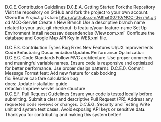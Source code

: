 D.C.E. Contribution Guidelines
D.C.E.A. Getting Started
Fork the Repository
Visit the repository on GitHub and fork the project to your own account.
Clone the Project
git clone https://github.com/Althaf00710/MCC-Servlet.git
cd MCC-Servlet
Create a New Branch
Use a descriptive branch name related to your task.
git checkout -b feature/your-feature-name
Set Up Environment
Install necessay dependencies (View pom.xml)
Configure the database and Google Map API Key in WEB.xml file.

D.C.E.B. Contribution Types
Bug Fixes
New Features
UI/UX Improvements
Code Refactoring
Documentation Updates
Performance Optimization
D.C.E.C. Code Standards
Follow MVC architecture.
Use proper comments and meaningful variable names.
Ensure code is responsive and optimized for better performance.
Use proper design patterns.
D.C.E.D. Commit Message Format
feat: Add new feature for cab booking  
fix: Resolve cab fare calculation bug  
docs: Update installation guide  
refactor: Improve servlet code structure  
D.C.E.F. Pull Request Guidelines
Ensure your code is tested locally before submitting.
Submit a clear and descriptive Pull Request (PR).
Address any requested code reviews or changes.
D.C.E.G. Security and Testing
Write unit and system test cases.
Avoid exposing API keys or sensitive data.
Thank you for contributing and making this system better! 
